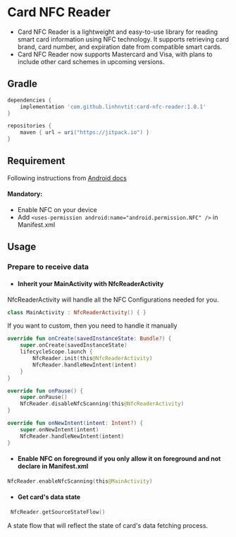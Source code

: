 # Card NFC Reader
- Card NFC Reader is a lightweight and easy-to-use library for reading smart card information using NFC technology. It supports retrieving card brand, card number, and expiration date from compatible smart cards.
- Card NFC Reader now supports Mastercard and Visa, with plans to include other card schemes in upcoming versions.

## Gradle
```groovy
dependencies {
    implementation 'com.github.linhnvtit:card-nfc-reader:1.0.1'
}
```
```groovy
repositories {
    maven { url = uri("https://jitpack.io") }
}
```

## Requirement
Following instructions from [Android docs](https://developer.android.com/develop/connectivity/nfc)
#### Mandatory:
 * Enable NFC on your device
 * Add ```<uses-permission android:name="android.permission.NFC" />``` in Manifest.xml 

## Usage

### Prepare to receive data 
* #### Inherit your MainActivity with NfcReaderActivity
NfcReaderActivity will handle all the NFC Configurations needed for you.
```kotlin
class MainActivity : NfcReaderActivity() { }
```

If you want to custom, then you need to handle it manually 
```kotlin
override fun onCreate(savedInstanceState: Bundle?) {
    super.onCreate(savedInstanceState)
    lifecycleScope.launch {
        NfcReader.init(this@NfcReaderActivity)
        NfcReader.handleNewIntent(intent)
    }
}

override fun onPause() {
    super.onPause()
    NfcReader.disableNfcScanning(this@NfcReaderActivity)
}

override fun onNewIntent(intent: Intent?) {
    super.onNewIntent(intent)
    NfcReader.handleNewIntent(intent)
}
```

* #### Enable NFC on foreground if you only allow it on foreground and not declare in Manifest.xml
```kotlin 
NfcReader.enableNfcScanning(this@MainActivity)
```

* #### Get card's data state
```kotlin
 NfcReader.getSourceStateFlow()
```
A state flow that will reflect the state of card's data fetching process.

